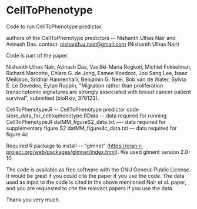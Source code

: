 # CellToPhenotype

Code to run CellToPhenotype predictor. 

authors of the CellToPhenotype predictors -- Nishanth Ulhas Nair and Avinash Das.
contact: nishanth.u.nair@gmail.com (Nishanth Ulhas Nair)

Code is part of the paper: 

Nishanth Ulhas Nair, Avinash Das, Vasiliki-Maria Rogkoti, Michiel Fokkelman, Richard Marcotte, Chiaro G. de Jong, Esmee Koedoot, Joo Sang Lee, Isaac Meilijson, Sridhar Hannenhalli, Benjamin G. Neel, Bob van de Water, Sylvia E. Le Dévédec, Eytan Ruppin, "Migration rather than proliferation transcriptomic signatures are strongly associated with breast cancer patient survival", submitted (bioRxiv, 379123).

CellToPhenotype.R -- CellToPhenotype predictor code 
store_data_for_celltophenotype.RData -- data required for running CellToPhenotype.R
datMM_figureS2_data.txt —- data required for supplementary figure S2
datMM_figure4c_data.txt —  data required for figure 4c

Required R package to install -- "glmnet" (https://cran.r-project.org/web/packages/glmnet/index.html). We used glment version 2.0-10. 

The code is available as free software with the GNU General Public License. It would be great if you could cite the paper if you use the code. The data used as input to the code is cited in the above mentioned Nair et al. paper, and you are requested to cite the relevant papers if you use the data.  

Thank you very much. 


